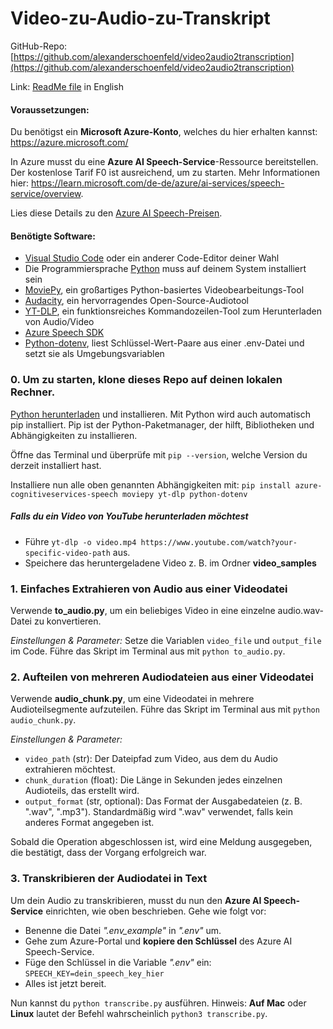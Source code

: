 # Video-zu-Audio-zu-Transkript
GitHub-Repo: [https://github.com/alexanderschoenfeld/video2audio2transcription](https://github.com/alexanderschoenfeld/video2audio2transcription)

Link: [ReadMe file](README.md) in English

#### Voraussetzungen:
Du benötigst ein **Microsoft Azure-Konto**, welches du hier erhalten kannst: https://azure.microsoft.com/

In Azure musst du eine **Azure AI Speech-Service**-Ressource bereitstellen. Der kostenlose Tarif F0 ist ausreichend, um zu starten. Mehr Informationen hier: https://learn.microsoft.com/de-de/azure/ai-services/speech-service/overview.

Lies diese Details zu den [Azure AI Speech-Preisen](https://azure.microsoft.com/de-de/pricing/details/cognitive-services/speech-services/).

#### Benötigte Software:
- [Visual Studio Code](https://code.visualstudio.com/) oder ein anderer Code-Editor deiner Wahl
- Die Programmiersprache [Python](https://www.python.org/) muss auf deinem System installiert sein
- [MoviePy](https://pypi.org/project/moviepy/), ein großartiges Python-basiertes Videobearbeitungs-Tool
- [Audacity](https://www.audacity.de/downloads/), ein hervorragendes Open-Source-Audiotool
- [YT-DLP](https://github.com/yt-dlp/yt-dlp), ein funktionsreiches Kommandozeilen-Tool zum Herunterladen von Audio/Video
- [Azure Speech SDK](https://learn.microsoft.com/de-de/azure/ai-services/speech-service/speech-sdk)
- [Python-dotenv](https://pypi.org/project/python-dotenv/), liest Schlüssel-Wert-Paare aus einer .env-Datei und setzt sie als Umgebungsvariablen

### 0. Um zu starten, klone dieses Repo auf deinen lokalen Rechner.

[Python herunterladen](https://www.python.org/downloads/) und installieren. Mit Python wird auch automatisch pip installiert. Pip ist der Python-Paketmanager, der hilft, Bibliotheken und Abhängigkeiten zu installieren.

Öffne das Terminal und überprüfe mit `pip --version`, welche Version du derzeit installiert hast.

Installiere nun alle oben genannten Abhängigkeiten mit: `pip install azure-cognitiveservices-speech moviepy yt-dlp python-dotenv`

##### Falls du ein Video von YouTube herunterladen möchtest
- Führe `yt-dlp -o video.mp4 https://www.youtube.com/watch?your-specific-video-path` aus.
- Speichere das heruntergeladene Video z. B. im Ordner **video_samples**

### 1. Einfaches Extrahieren von Audio aus einer Videodatei
Verwende **to_audio.py**, um ein beliebiges Video in eine einzelne audio.wav-Datei zu konvertieren.

*Einstellungen & Parameter:*
Setze die Variablen `video_file` und `output_file` im Code.
Führe das Skript im Terminal aus mit `python to_audio.py`.

### 2. Aufteilen von mehreren Audiodateien aus einer Videodatei
Verwende **audio_chunk.py**, um eine Videodatei in mehrere Audioteilsegmente aufzuteilen. Führe das Skript im Terminal aus mit `python audio_chunk.py`.

*Einstellungen & Parameter:*
- `video_path` (str): Der Dateipfad zum Video, aus dem du Audio extrahieren möchtest.
- `chunk_duration` (float): Die Länge in Sekunden jedes einzelnen Audioteils, das erstellt wird.
- `output_format` (str, optional): Das Format der Ausgabedateien (z. B. ".wav", ".mp3"). Standardmäßig wird ".wav" verwendet, falls kein anderes Format angegeben ist.

Sobald die Operation abgeschlossen ist, wird eine Meldung ausgegeben, die bestätigt, dass der Vorgang erfolgreich war.

### 3. Transkribieren der Audiodatei in Text
Um dein Audio zu transkribieren, musst du nun den **Azure AI Speech-Service** einrichten, wie oben beschrieben. Gehe wie folgt vor:
- Benenne die Datei *".env_example"* in *".env"* um.
- Gehe zum Azure-Portal und **kopiere den Schlüssel** des Azure AI Speech-Service.
- Füge den Schlüssel in die Variable *".env"* ein: `SPEECH_KEY=dein_speech_key_hier`
- Alles ist jetzt bereit.

Nun kannst du `python transcribe.py` ausführen.
Hinweis: **Auf Mac** oder **Linux** lautet der Befehl wahrscheinlich `python3 transcribe.py`.
